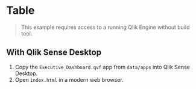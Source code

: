 # Table

> This example requires access to a running Qlik Engine without build tool.

## With Qlik Sense Desktop

1. Copy the `Executive_Dashboard.qvf` app from `data/apps` into Qlik Sense Desktop.
2. Open `index.html` in a modern web browser.
